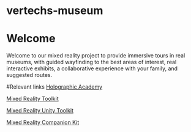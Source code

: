 # vertechs-museum
# Welcome
Welcome to our mixed reality project to provide immersive tours in real museums, with guided wayfinding to the best areas of interest, real interactive exhibits, a collaborative experience with your family, and suggested routes.

#Relevant links
[Holographic Academy](https://developer.microsoft.com/en-us/windows/mixed-reality/academy)

[Mixed Reality Toolkit](https://github.com/Microsoft/MixedRealityToolkit-Unity)

[Mixed Reality Unity Toolkit](https://github.com/Microsoft/MixedRealityToolkit-Unity)

[Mixed Reality Companion Kit](https://github.com/Microsoft/MixedRealityCompanionKit)